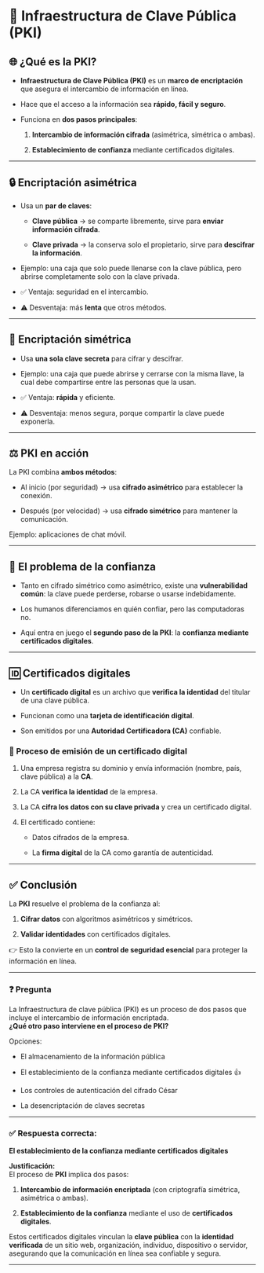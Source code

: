 
# 🔑 Infraestructura de Clave Pública (PKI)

## 🌐 ¿Qué es la PKI?

- **Infraestructura de Clave Pública (PKI)** es un **marco de encriptación** que asegura el intercambio de información en línea.
    
- Hace que el acceso a la información sea **rápido, fácil y seguro**.
    
- Funciona en **dos pasos principales**:
    
    1. **Intercambio de información cifrada** (asimétrica, simétrica o ambas).
        
    2. **Establecimiento de confianza** mediante certificados digitales.
        

---

## 🔒 Encriptación asimétrica

- Usa un **par de claves**:
    
    - **Clave pública** → se comparte libremente, sirve para **enviar información cifrada**.
        
    - **Clave privada** → la conserva solo el propietario, sirve para **descifrar la información**.
        
- Ejemplo: una caja que solo puede llenarse con la clave pública, pero abrirse completamente solo con la clave privada.
    
- ✅ Ventaja: seguridad en el intercambio.
    
- ⚠️ Desventaja: más **lenta** que otros métodos.
    

---

## 🔑 Encriptación simétrica

- Usa **una sola clave secreta** para cifrar y descifrar.
    
- Ejemplo: una caja que puede abrirse y cerrarse con la misma llave, la cual debe compartirse entre las personas que la usan.
    
- ✅ Ventaja: **rápida** y eficiente.
    
- ⚠️ Desventaja: menos segura, porque compartir la clave puede exponerla.
    

---

## ⚖️ PKI en acción

La PKI combina **ambos métodos**:

- Al inicio (por seguridad) → usa **cifrado asimétrico** para establecer la conexión.
    
- Después (por velocidad) → usa **cifrado simétrico** para mantener la comunicación.
    

Ejemplo: aplicaciones de chat móvil.

---

## 📜 El problema de la confianza

- Tanto en cifrado simétrico como asimétrico, existe una **vulnerabilidad común**: la clave puede perderse, robarse o usarse indebidamente.
    
- Los humanos diferenciamos en quién confiar, pero las computadoras no.
    
- Aquí entra en juego el **segundo paso de la PKI**: la **confianza mediante certificados digitales**.
    

---

## 🆔 Certificados digitales

- Un **certificado digital** es un archivo que **verifica la identidad** del titular de una clave pública.
    
- Funcionan como una **tarjeta de identificación digital**.
    
- Son emitidos por una **Autoridad Certificadora (CA)** confiable.
    

### 🔎 Proceso de emisión de un certificado digital

1. Una empresa registra su dominio y envía información (nombre, país, clave pública) a la **CA**.
    
2. La CA **verifica la identidad** de la empresa.
    
3. La CA **cifra los datos con su clave privada** y crea un certificado digital.
    
4. El certificado contiene:
    
    - Datos cifrados de la empresa.
        
    - La **firma digital** de la CA como garantía de autenticidad.
        

---

## ✅ Conclusión

La **PKI** resuelve el problema de la confianza al:

1. **Cifrar datos** con algoritmos asimétricos y simétricos.
    
2. **Validar identidades** con certificados digitales.
    

👉 Esto la convierte en un **control de seguridad esencial** para proteger la información en línea.

---

### ❓ Pregunta

La Infraestructura de clave pública (PKI) es un proceso de dos pasos que incluye el intercambio de información encriptada.  
**¿Qué otro paso interviene en el proceso de PKI?**

Opciones:

-  El almacenamiento de la información pública 
    
-  El establecimiento de la confianza mediante certificados digitales 👍
    
-  Los controles de autenticación del cifrado César
    
-  La desencriptación de claves secretas
    

---

### ✅ Respuesta correcta:

**El establecimiento de la confianza mediante certificados digitales**

**Justificación:**  
El proceso de **PKI** implica dos pasos:

1. **Intercambio de información encriptada** (con criptografía simétrica, asimétrica o ambas).
    
2. **Establecimiento de la confianza** mediante el uso de **certificados digitales**.
    

Estos certificados digitales vinculan la **clave pública** con la **identidad verificada** de un sitio web, organización, individuo, dispositivo o servidor, asegurando que la comunicación en línea sea confiable y segura.

---
